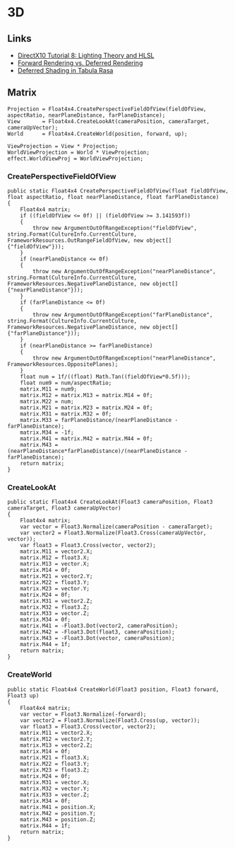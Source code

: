 # 3D

## Links

* [DirectX10 Tutorial 8: Lighting Theory and HLSL](http://takinginitiative.wordpress.com/2010/08/30/directx-10-tutorial-8-lighting-theory-and-hlsl/)
* [Forward Rendering vs. Deferred Rendering](http://gamedevelopment.tutsplus.com/articles/forward-rendering-vs-deferred-rendering--gamedev-12342)
* [Deferred Shading in Tabula Rasa](http://http.developer.nvidia.com/GPUGems3/gpugems3_ch19.html)

## Matrix

	Projection = Float4x4.CreatePerspectiveFieldOfView(fieldOfView, aspectRatio, nearPlaneDistance, farPlaneDistance);
	View       = Float4x4.CreateLookAt(cameraPosition, cameraTarget, cameraUpVector);
	World      = Float4x4.CreateWorld(position, forward, up);
	
	ViewProjection = View * Projection;
	WorldViewProjection = World * ViewProjection;
	effect.WorldViewProj = WorldViewProjection;

### CreatePerspectiveFieldOfView

	public static Float4x4 CreatePerspectiveFieldOfView(float fieldOfView, float aspectRatio, float nearPlaneDistance, float farPlaneDistance)
	{
		Float4x4 matrix;
		if ((fieldOfView <= 0f) || (fieldOfView >= 3.141593f))
		{
			throw new ArgumentOutOfRangeException("fieldOfView", string.Format(CultureInfo.CurrentCulture, FrameworkResources.OutRangeFieldOfView, new object[] {"fieldOfView"}));
		}
		if (nearPlaneDistance <= 0f)
		{
			throw new ArgumentOutOfRangeException("nearPlaneDistance", string.Format(CultureInfo.CurrentCulture, FrameworkResources.NegativePlaneDistance, new object[] {"nearPlaneDistance"}));
		}
		if (farPlaneDistance <= 0f)
		{
			throw new ArgumentOutOfRangeException("farPlaneDistance", string.Format(CultureInfo.CurrentCulture, FrameworkResources.NegativePlaneDistance, new object[] {"farPlaneDistance"}));
		}
		if (nearPlaneDistance >= farPlaneDistance)
		{
			throw new ArgumentOutOfRangeException("nearPlaneDistance", FrameworkResources.OppositePlanes);
		}
		float num = 1f/((float) Math.Tan((fieldOfView*0.5f)));
		float num9 = num/aspectRatio;
		matrix.M11 = num9;
		matrix.M12 = matrix.M13 = matrix.M14 = 0f;
		matrix.M22 = num;
		matrix.M21 = matrix.M23 = matrix.M24 = 0f;
		matrix.M31 = matrix.M32 = 0f;
		matrix.M33 = farPlaneDistance/(nearPlaneDistance - farPlaneDistance);
		matrix.M34 = -1f;
		matrix.M41 = matrix.M42 = matrix.M44 = 0f;
		matrix.M43 = (nearPlaneDistance*farPlaneDistance)/(nearPlaneDistance - farPlaneDistance);
		return matrix;
	}

### CreateLookAt

	public static Float4x4 CreateLookAt(Float3 cameraPosition, Float3 cameraTarget, Float3 cameraUpVector)
	{
		Float4x4 matrix;
		var vector = Float3.Normalize(cameraPosition - cameraTarget);
		var vector2 = Float3.Normalize(Float3.Cross(cameraUpVector, vector));
		var float3 = Float3.Cross(vector, vector2);
		matrix.M11 = vector2.X;
		matrix.M12 = float3.X;
		matrix.M13 = vector.X;
		matrix.M14 = 0f;
		matrix.M21 = vector2.Y;
		matrix.M22 = float3.Y;
		matrix.M23 = vector.Y;
		matrix.M24 = 0f;
		matrix.M31 = vector2.Z;
		matrix.M32 = float3.Z;
		matrix.M33 = vector.Z;
		matrix.M34 = 0f;
		matrix.M41 = -Float3.Dot(vector2, cameraPosition);
		matrix.M42 = -Float3.Dot(float3, cameraPosition);
		matrix.M43 = -Float3.Dot(vector, cameraPosition);
		matrix.M44 = 1f;
		return matrix;
	}

### CreateWorld

	public static Float4x4 CreateWorld(Float3 position, Float3 forward, Float3 up)
	{
		Float4x4 matrix;
		var vector = Float3.Normalize(-forward);
		var vector2 = Float3.Normalize(Float3.Cross(up, vector));
		var float3 = Float3.Cross(vector, vector2);
		matrix.M11 = vector2.X;
		matrix.M12 = vector2.Y;
		matrix.M13 = vector2.Z;
		matrix.M14 = 0f;
		matrix.M21 = float3.X;
		matrix.M22 = float3.Y;
		matrix.M23 = float3.Z;
		matrix.M24 = 0f;
		matrix.M31 = vector.X;
		matrix.M32 = vector.Y;
		matrix.M33 = vector.Z;
		matrix.M34 = 0f;
		matrix.M41 = position.X;
		matrix.M42 = position.Y;
		matrix.M43 = position.Z;
		matrix.M44 = 1f;
		return matrix;
	}
